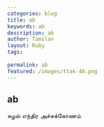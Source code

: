 ```yaml
---
categories: blog
title: ab
keywords: ab
description: ab
author: Tamilan
layout: Ruby
tags: 
 
permalink: ab
featured: /images/ttak-48.png
---
```

## ab  
சுழல் எந்திர அச்சுக்கோணம்  
